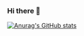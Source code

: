 ### Hi there 👋

[![Anurag's GitHub stats](https://github-readme-stats.vercel.app/api?username=olivierboudet)](https://github.com/anuraghazra/github-readme-stats)
